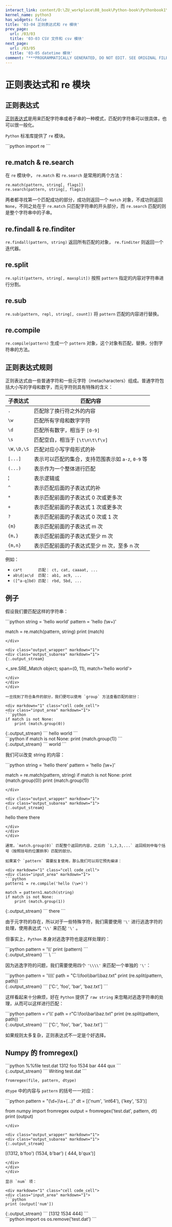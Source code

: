 ```yaml
---
interact_link: content/D:\ZU_workplace\08_book\Python-book\Pythonbook1\content\03/04.ipynb
kernel_name: python3
has_widgets: false
title: '03-04 正则表达式和 re 模块'
prev_page:
  url: /03/03
  title: '03-03 CSV 文件和 csv 模块'
next_page:
  url: /03/05
  title: '03-05 datetime 模块'
comment: "***PROGRAMMATICALLY GENERATED, DO NOT EDIT. SEE ORIGINAL FILES IN /content***"
---
```


# 正则表达式和 re 模块

## 正则表达式

[正则表达式](http://baike.baidu.com/view/94238.htm)是用来匹配字符串或者子串的一种模式，匹配的字符串可以很具体，也可以很一般化。

`Python` 标准库提供了 `re` 模块。 

<div markdown="1" class="cell code_cell">
<div class="input_area" markdown="1">
```python
import re
```
</div>

</div>

## re.match & re.search

在 `re` 模块中， `re.match` 和 `re.search` 是常用的两个方法：

    re.match(pattern, string[, flags])
    re.search(pattern, string[, flags])

两者都寻找第一个匹配成功的部分，成功则返回一个 `match` 对象，不成功则返回 `None`，不同之处在于 `re.match` 只匹配字符串的开头部分，而 `re.search` 匹配的则是整个字符串中的子串。

## re.findall & re.finditer

`re.findall(pattern, string)` 返回所有匹配的对象， `re.finditer` 则返回一个迭代器。

## re.split

`re.split(pattern, string[, maxsplit])` 按照 `pattern` 指定的内容对字符串进行分割。

## re.sub

`re.sub(pattern, repl, string[, count])` 将 `pattern` 匹配的内容进行替换。

## re.compile

`re.compile(pattern)` 生成一个 `pattern` 对象，这个对象有匹配，替换，分割字符串的方法。

## 正则表达式规则

正则表达式由一些普通字符和一些元字符（metacharacters）组成。普通字符包括大小写的字母和数字，而元字符则具有特殊的含义：

子表达式|匹配内容
---|---
`.`| 匹配除了换行符之外的内容
`\w` | 匹配所有字母和数字字符
`\d` | 匹配所有数字，相当于 `[0-9]`
`\s` | 匹配空白，相当于 `[\t\n\t\f\v]`
`\W,\D,\S`| 匹配对应小写字母形式的补
`[...]` | 表示可以匹配的集合，支持范围表示如 `a-z`, `0-9` 等
`(...)` | 表示作为一个整体进行匹配
&#166; | 表示逻辑或
`^` | 表示匹配后面的子表达式的补
`*` | 表示匹配前面的子表达式 0 次或更多次
`+` | 表示匹配前面的子表达式 1 次或更多次
`?` | 表示匹配前面的子表达式 0 次或 1 次
`{m}` | 表示匹配前面的子表达式 m 次
`{m,}` | 表示匹配前面的子表达式至少 m 次
`{m,n}` | 表示匹配前面的子表达式至少 m 次，至多 n 次

例如：

- `ca*t       匹配： ct, cat, caaaat, ...`
- `ab\d|ac\d  匹配： ab1, ac9, ...`
- `([^a-q]bd) 匹配： rbd, 5bd, ...`

## 例子

假设我们要匹配这样的字符串：

<div markdown="1" class="cell code_cell">
<div class="input_area" markdown="1">
```python
string = 'hello world'
pattern = 'hello (\w+)'

match = re.match(pattern, string)
print (match)
```
</div>

<div class="output_wrapper" markdown="1">
<div class="output_subarea" markdown="1">
{:.output_stream}
```
<_sre.SRE_Match object; span=(0, 11), match='hello world'>
```
</div>
</div>
</div>

一旦找到了符合条件的部分，我们便可以使用 `group` 方法查看匹配的部分：

<div markdown="1" class="cell code_cell">
<div class="input_area" markdown="1">
```python
if match is not None:
    print (match.group(0))
```
</div>

<div class="output_wrapper" markdown="1">
<div class="output_subarea" markdown="1">
{:.output_stream}
```
hello world
```
</div>
</div>
</div>

<div markdown="1" class="cell code_cell">
<div class="input_area" markdown="1">
```python
if match is not None:
    print (match.group(1))
```
</div>

<div class="output_wrapper" markdown="1">
<div class="output_subarea" markdown="1">
{:.output_stream}
```
world
```
</div>
</div>
</div>

我们可以改变 string 的内容：

<div markdown="1" class="cell code_cell">
<div class="input_area" markdown="1">
```python
string = 'hello there'
pattern = 'hello (\w+)'

match = re.match(pattern, string)
if match is not None:
    print (match.group(0))
    print (match.group(1))
```
</div>

<div class="output_wrapper" markdown="1">
<div class="output_subarea" markdown="1">
{:.output_stream}
```
hello there
there
```
</div>
</div>
</div>

通常，`match.group(0)` 匹配整个返回的内容，之后的 `1,2,3,...` 返回规则中每个括号（按照括号的位置排序）匹配的部分。

如果某个 `pattern` 需要反复使用，那么我们可以将它预先编译：

<div markdown="1" class="cell code_cell">
<div class="input_area" markdown="1">
```python
pattern1 = re.compile('hello (\w+)')

match = pattern1.match(string)
if match is not None:
    print (match.group(1))
```
</div>

<div class="output_wrapper" markdown="1">
<div class="output_subarea" markdown="1">
{:.output_stream}
```
there
```
</div>
</div>
</div>

由于元字符的存在，所以对于一些特殊字符，我们需要使用 `'\'` 进行逃逸字符的处理，使用表达式 `'\\'` 来匹配 `'\'` 。

但事实上，`Python` 本身对逃逸字符也是这样处理的：

<div markdown="1" class="cell code_cell">
<div class="input_area" markdown="1">
```python
pattern = '\\'
print (pattern)
```
</div>

<div class="output_wrapper" markdown="1">
<div class="output_subarea" markdown="1">
{:.output_stream}
```
\
```
</div>
</div>
</div>

因为逃逸字符的问题，我们需要使用四个 `'\\\\'` 来匹配一个单独的 `'\'`：

<div markdown="1" class="cell code_cell">
<div class="input_area" markdown="1">
```python
pattern = '\\\\'
path = "C:\\foo\\bar\\baz.txt"
print (re.split(pattern, path))
```
</div>

<div class="output_wrapper" markdown="1">
<div class="output_subarea" markdown="1">
{:.output_stream}
```
['C:', 'foo', 'bar', 'baz.txt']
```
</div>
</div>
</div>

这样看起来十分麻烦，好在 `Python` 提供了 `raw string` 来忽略对逃逸字符串的处理，从而可以这样进行匹配：

<div markdown="1" class="cell code_cell">
<div class="input_area" markdown="1">
```python
pattern = r'\\'
path = r"C:\foo\bar\baz.txt"
print (re.split(pattern, path))
```
</div>

<div class="output_wrapper" markdown="1">
<div class="output_subarea" markdown="1">
{:.output_stream}
```
['C:', 'foo', 'bar', 'baz.txt']
```
</div>
</div>
</div>

如果规则太多复杂，正则表达式不一定是个好选择。

## Numpy 的 fromregex()

<div markdown="1" class="cell code_cell">
<div class="input_area" markdown="1">
```python
%%file test.dat 
1312 foo
1534    bar
444  qux
```
</div>

<div class="output_wrapper" markdown="1">
<div class="output_subarea" markdown="1">
{:.output_stream}
```
Writing test.dat
```
</div>
</div>
</div>

    fromregex(file, pattern, dtype)

`dtype` 中的内容与 `pattern` 的括号一一对应：

<div markdown="1" class="cell code_cell">
<div class="input_area" markdown="1">
```python
pattern = "(\d+)\s+(...)"
dt = [('num', 'int64'), ('key', 'S3')]

from numpy import fromregex
output = fromregex('test.dat', pattern, dt)
print (output)
```
</div>

<div class="output_wrapper" markdown="1">
<div class="output_subarea" markdown="1">
{:.output_stream}
```
[(1312, b'foo') (1534, b'bar') ( 444, b'qux')]
```
</div>
</div>
</div>

显示 `num` 项：

<div markdown="1" class="cell code_cell">
<div class="input_area" markdown="1">
```python
print (output['num'])
```
</div>

<div class="output_wrapper" markdown="1">
<div class="output_subarea" markdown="1">
{:.output_stream}
```
[1312 1534  444]
```
</div>
</div>
</div>

<div markdown="1" class="cell code_cell">
<div class="input_area" markdown="1">
```python
import os
os.remove('test.dat')
```
</div>

</div>
